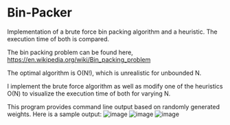 # Bin-Packer

Implementation of a brute force bin packing algorithm and a heuristic. The execution time of both is compared.

The bin packing problem can be found here, https://en.wikipedia.org/wiki/Bin_packing_problem

The optimal algorithm is O(N!), which is unrealistic for unbounded N.

I implement the brute force algorithm as well as modify one of the heuristics O(N) to visualize the execution time of both for varying N.

This program provides command line output based on randomly generated weights. Here is a sample output:
![image](https://user-images.githubusercontent.com/115193664/222304612-3419b8fc-3a4b-4779-bfc5-adc172240da4.png)
![image](https://user-images.githubusercontent.com/115193664/222304632-f27021d1-1237-459e-afb8-828fc8847624.png)
![image](https://user-images.githubusercontent.com/115193664/222304648-81742b15-3f9f-4dd8-9461-41c90a249bed.png)

